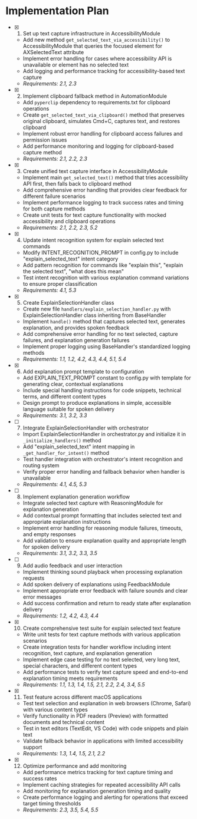 # Implementation Plan

- [x] 1. Set up text capture infrastructure in AccessibilityModule

  - Add new method `get_selected_text_via_accessibility()` to AccessibilityModule that queries the focused element for AXSelectedText attribute
  - Implement error handling for cases where accessibility API is unavailable or element has no selected text
  - Add logging and performance tracking for accessibility-based text capture
  - _Requirements: 2.1, 2.3_

- [x] 2. Implement clipboard fallback method in AutomationModule

  - Add `pyperclip` dependency to requirements.txt for clipboard operations
  - Create `get_selected_text_via_clipboard()` method that preserves original clipboard, simulates Cmd+C, captures text, and restores clipboard
  - Implement robust error handling for clipboard access failures and permission issues
  - Add performance monitoring and logging for clipboard-based capture method
  - _Requirements: 2.1, 2.2, 2.3_

- [x] 3. Create unified text capture interface in AccessibilityModule

  - Implement main `get_selected_text()` method that tries accessibility API first, then falls back to clipboard method
  - Add comprehensive error handling that provides clear feedback for different failure scenarios
  - Implement performance logging to track success rates and timing for both capture methods
  - Create unit tests for text capture functionality with mocked accessibility and clipboard operations
  - _Requirements: 2.1, 2.2, 2.3, 5.2_

- [x] 4. Update intent recognition system for explain selected text commands

  - Modify INTENT_RECOGNITION_PROMPT in config.py to include "explain_selected_text" intent category
  - Add pattern recognition for commands like "explain this", "explain the selected text", "what does this mean"
  - Test intent recognition with various explanation command variations to ensure proper classification
  - _Requirements: 4.1, 5.3_

- [x] 5. Create ExplainSelectionHandler class

  - Create new file `handlers/explain_selection_handler.py` with ExplainSelectionHandler class inheriting from BaseHandler
  - Implement `handle()` method that captures selected text, generates explanation, and provides spoken feedback
  - Add comprehensive error handling for no text selected, capture failures, and explanation generation failures
  - Implement proper logging using BaseHandler's standardized logging methods
  - _Requirements: 1.1, 1.2, 4.2, 4.3, 4.4, 5.1, 5.4_

- [x] 6. Add explanation prompt template to configuration

  - Add EXPLAIN_TEXT_PROMPT constant to config.py with template for generating clear, contextual explanations
  - Include special handling instructions for code snippets, technical terms, and different content types
  - Design prompt to produce explanations in simple, accessible language suitable for spoken delivery
  - _Requirements: 3.1, 3.2, 3.3_

- [ ] 7. Integrate ExplainSelectionHandler with orchestrator

  - Import ExplainSelectionHandler in orchestrator.py and initialize it in `_initialize_handlers()` method
  - Add "explain_selected_text" intent mapping in `_get_handler_for_intent()` method
  - Test handler integration with orchestrator's intent recognition and routing system
  - Verify proper error handling and fallback behavior when handler is unavailable
  - _Requirements: 4.1, 4.5, 5.3_

- [ ] 8. Implement explanation generation workflow

  - Integrate selected text capture with ReasoningModule for explanation generation
  - Add contextual prompt formatting that includes selected text and appropriate explanation instructions
  - Implement error handling for reasoning module failures, timeouts, and empty responses
  - Add validation to ensure explanation quality and appropriate length for spoken delivery
  - _Requirements: 3.1, 3.2, 3.3, 3.5_

- [ ] 9. Add audio feedback and user interaction

  - Implement thinking sound playback when processing explanation requests
  - Add spoken delivery of explanations using FeedbackModule
  - Implement appropriate error feedback with failure sounds and clear error messages
  - Add success confirmation and return to ready state after explanation delivery
  - _Requirements: 1.2, 4.2, 4.3, 4.4_

- [x] 10. Create comprehensive test suite for explain selected text feature

  - Write unit tests for text capture methods with various application scenarios
  - Create integration tests for handler workflow including intent recognition, text capture, and explanation generation
  - Implement edge case testing for no text selected, very long text, special characters, and different content types
  - Add performance tests to verify text capture speed and end-to-end explanation timing meets requirements
  - _Requirements: 1.1, 1.3, 1.4, 1.5, 2.1, 2.2, 2.4, 3.4, 5.5_

- [x] 11. Test feature across different macOS applications

  - Test text selection and explanation in web browsers (Chrome, Safari) with various content types
  - Verify functionality in PDF readers (Preview) with formatted documents and technical content
  - Test in text editors (TextEdit, VS Code) with code snippets and plain text
  - Validate fallback behavior in applications with limited accessibility support
  - _Requirements: 1.3, 1.4, 1.5, 2.1, 2.2_

- [x] 12. Optimize performance and add monitoring
  - Add performance metrics tracking for text capture timing and success rates
  - Implement caching strategies for repeated accessibility API calls
  - Add monitoring for explanation generation timing and quality
  - Create performance logging and alerting for operations that exceed target timing thresholds
  - _Requirements: 2.3, 3.5, 5.4, 5.5_
